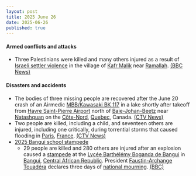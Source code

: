 ```yaml
---
layout: post
title: 2025 June 26
date: 2025-06-26
published: true
---
```



#### Armed conflicts and attacks

* Three Palestinians were killed and many others injured as a result of [Israeli settler violence](https://en.wikipedia.org/wiki/Israeli_settler_violence "Israeli settler violence") in the village of [Kafr Malik](https://en.wikipedia.org/wiki/Kafr_Malik "Kafr Malik") near [Ramallah](https://en.wikipedia.org/wiki/Ramallah "Ramallah"). [(BBC News)](https://www.bbc.com/news/articles/cz9knl5w529o/)

#### Disasters and accidents

* The bodies of three missing people are recovered after the June 20 crash of an Airmedic [MBB/Kawasaki BK 117](https://en.wikipedia.org/wiki/MBB/Kawasaki_BK_117 "MBB/Kawasaki BK 117") in a lake shortly after takeoff from [Havre Saint-Pierre Airport](https://en.wikipedia.org/wiki/Havre_Saint-Pierre_Airport "Havre Saint-Pierre Airport") north of [Baie-Johan-Beetz](https://en.wikipedia.org/wiki/Baie-Johan-Beetz "Baie-Johan-Beetz") near [Natashquan](https://en.wikipedia.org/wiki/Natashquan "Natashquan") on the [Côte-Nord](https://en.wikipedia.org/wiki/C%C3%B4te-Nord "Côte-Nord"), [Quebec](https://en.wikipedia.org/wiki/Quebec "Quebec"), Canada. [(CTV News)](https://www.ctvnews.ca/canada/article/bodies-of-three-people-missing-after-airmedic-helicopter-crash-in-quebec-recovered/)
* Two people are killed, including a child, and seventeen others are injured, including one critically, during torrential storms that caused flooding in [Paris](https://en.wikipedia.org/wiki/Paris "Paris"), [France](https://en.wikipedia.org/wiki/France "France"). [(CTV News)](https://www.ctvnews.ca/climate-and-environment/article/storms-in-france-leave-2-dead-17-injured-and-cause-parliament-to-spring-a-leak/)
* [2025 Bangui school stampede](https://en.wikipedia.org/wiki/2025_Bangui_school_stampede "2025 Bangui school stampede")
  * 29 people are killed and 280 others are injured after an explosion caused a [stampede](https://en.wikipedia.org/wiki/Stampede "Stampede") at the [Lycée Barthélémy Boganda de Bangui](https://en.wikipedia.org/wiki/Lyc%C3%A9e_Barth%C3%A9l%C3%A9my_Boganda_de_Bangui "Lycée Barthélémy Boganda de Bangui") in [Bangui](https://en.wikipedia.org/wiki/Bangui "Bangui"), [Central African Republic](https://en.wikipedia.org/wiki/Central_African_Republic "Central African Republic"). President [Faustin-Archange Touadéra](https://en.wikipedia.org/wiki/Faustin-Archange_Touad%C3%A9ra "Faustin-Archange Touadéra") declares three days of [national mourning](https://en.wikipedia.org/wiki/List_of_national_days_of_mourning_%282020%E2%80%93present%29 "List of national days of mourning (2020–present)"). [(BBC)](https://www.bbc.com/news/articles/crmvjrnkkjvo)
